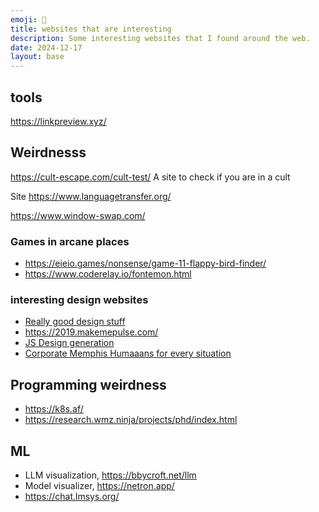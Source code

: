 ```yaml
---
emoji: 🤖
title: websites that are interesting
description: Some interesting websites that I found around the web.
date: 2024-12-17
layout: base
---
```


## tools

https://linkpreview.xyz/


## Weirdnesss

https://cult-escape.com/cult-test/
A site to check if you are in a cult

Site https://www.languagetransfer.org/

https://www.window-swap.com/

### Games in arcane places

- https://eieio.games/nonsense/game-11-flappy-bird-finder/
- https://www.coderelay.io/fontemon.html


### interesting design websites

- [Really good design stuff](https://iradesign.io/gallery/illustrations)
- https://2019.makemepulse.com/
- [JS Design generation](https://fffuel.co/)
- [Corporate Memphis Humaaans for every situation](https://www.humaaans.com/)

## Programming weirdness

- https://k8s.af/
- https://research.wmz.ninja/projects/phd/index.html

## ML

- LLM visualization, https://bbycroft.net/llm
- Model visualizer, https://netron.app/
- https://chat.lmsys.org/